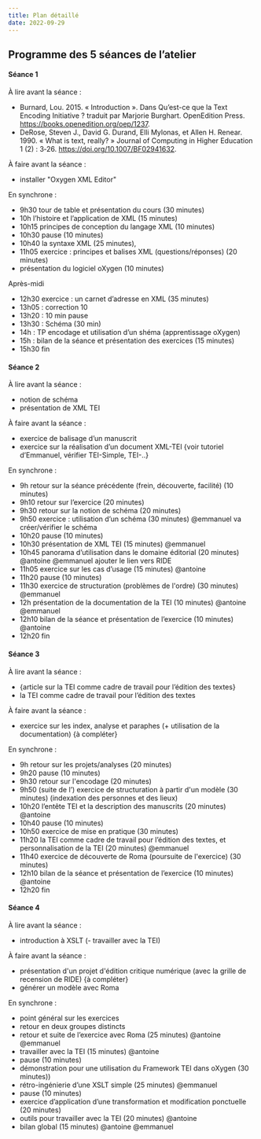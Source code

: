 ```yaml
---
title: Plan détaillé
date: 2022-09-29
---
```

## Programme des 5 séances de l’atelier

#### Séance 1
À lire avant la séance :

- Burnard, Lou. 2015. « Introduction ». Dans Qu’est-ce que la Text Encoding Initiative ? traduit par Marjorie Burghart. OpenEdition Press. https://books.openedition.org/oep/1237.
- DeRose, Steven J., David G. Durand, Elli Mylonas, et Allen H. Renear. 1990. « What is text, really? » Journal of Computing in Higher Education 1 (2) : 3‑26. https://doi.org/10.1007/BF02941632.


À faire avant la séance :

- installer "Oxygen XML Editor"

En synchrone :

- 9h30 tour de table et présentation du cours (30 minutes)
- 10h l’histoire et l’application de XML (15 minutes)
- 10h15 principes de conception du langage XML (10 minutes)
- 10h30 pause (10 minutes)
- 10h40 la syntaxe XML (25 minutes), 
- 11h05 exercice : principes et balises XML (questions/réponses) (20 minutes)
-  présentation du logiciel oXygen (10 minutes)

Après-midi

- 12h30 exercice : un carnet d’adresse en XML (35 minutes)
- 13h05 : correction 10
- 13h20 : 10 min pause
- 13h30 : Schéma (30 min)
- 14h : TP encodage et utilisation d’un shéma (apprentissage oXygen)
- 15h : bilan de la séance et présentation des exercices (15 minutes)
- 15h30 fin

#### Séance 2
À lire avant la séance :

- notion de schéma
- présentation de XML TEI

À faire avant la séance :

- exercice de balisage d’un manuscrit
- exercice sur la réalisation d’un document XML-TEI {voir tutoriel d’Emmanuel, vérifier TEI-Simple, TEI-..}

En synchrone :

- 9h retour sur la séance précédente (frein, découverte, facilité) (10 minutes)
- 9h10 retour sur l’exercice (20 minutes)
- 9h30 retour sur la notion de schéma (20 minutes)
- 9h50 exercice : utilisation d’un schéma (30 minutes) @emmanuel va créer/vérifier le schéma
- 10h20 pause (10 minutes)
- 10h30 présentation de XML TEI (15 minutes) @emmanuel
- 10h45 panorama d’utilisation dans le domaine éditorial (20 minutes) @antoine @emmanuel ajouter le lien vers RIDE
- 11h05 exercice sur les cas d’usage (15 minutes) @antoine
- 11h20 pause (10 minutes)
- 11h30 exercice de structuration (problèmes de l'ordre) (30 minutes) @emmanuel
- 12h présentation de la documentation de la TEI (10 minutes) @antoine @emmanuel
- 12h10 bilan de la séance et présentation de l’exercice (10 minutes) @antoine
- 12h20 fin

#### Séance 3
À lire avant la séance :

- {article sur la TEI comme cadre de travail pour l’édition des textes}
- la TEI comme cadre de travail pour l’édition des textes

À faire avant la séance :

- exercice sur les index, analyse et paraphes (+ utilisation de la documentation) {à compléter}

En synchrone :

- 9h retour sur les projets/analyses (20 minutes)
- 9h20 pause (10 minutes)
- 9h30 retour sur l'encodage (20 minutes)
- 9h50 (suite de l’) exercice de structuration à partir d'un modèle (30 minutes) (indexation des personnes et des lieux)
- 10h20 l’entête TEI et la description des manuscrits (20 minutes) @antoine
- 10h40 pause (10 minutes)
- 10h50 exercice de mise en pratique (30 minutes)
- 11h20 la TEI comme cadre de travail pour l’édition des textes, et personnalisation de la TEI (20 minutes) @emmanuel
- 11h40 exercice de découverte de Roma (poursuite de l'exercice) (30 minutes)
- 12h10 bilan de la séance et présentation de l’exercice (10 minutes) @antoine
- 12h20 fin

#### Séance 4
À lire avant la séance :

- introduction à XSLT
(- travailler avec la TEI)

À faire avant la séance :

- présentation d'un projet d'édition critique numérique (avec la grille de recension de RIDE) {à compléter}
- générer un modèle avec Roma

En synchrone :

- point général sur les exercices
- retour en deux groupes distincts
- retour et suite de l’exercice avec Roma (25 minutes) @antoine @emmanuel
- travailler avec la TEI (15 minutes) @antoine
- pause (10 minutes)
- démonstration pour une utilisation du Framework TEI dans oXygen (30 minutes))
- rétro-ingénierie d’une XSLT simple (25 minutes) @emmanuel
- pause (10 minutes)
- exercice d’application d’une transformation et modification ponctuelle (20 minutes)
- outils pour travailler avec la TEI (20 minutes) @antoine
- bilan global (15 minutes) @antoine @emmanuel
